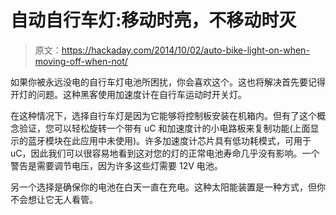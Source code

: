 # 自动自行车灯:移动时亮，不移动时灭

> 原文：<https://hackaday.com/2014/10/02/auto-bike-light-on-when-moving-off-when-not/>

如果你被永远没电的自行车灯电池所困扰，你会喜欢这个。这也将解决首先要记得开灯的问题。这种黑客使用加速度计在自行车运动时开关灯。

在这种情况下，选择自行车灯是因为它能够将控制板安装在机箱内。但有了这个概念验证，您可以轻松旋转一个带有 uC 和加速度计的小电路板来复制功能(上面显示的蓝牙模块在此应用中未使用)。许多加速度计芯片具有低功耗模式，可用于 uC，因此我们可以很容易地看到这对您的灯的正常电池寿命几乎没有影响。一个警告是需要调节电压，因为许多这些灯需要 12V 电池。

另一个选择是确保你的电池在白天一直在充电。这种太阳能装置是一种方式，但你不会想让它无人看管。